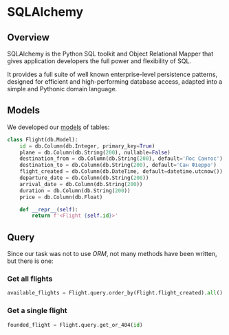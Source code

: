 # SQLAlchemy

## Overview

SQLAlchemy is the Python SQL toolkit and Object Relational Mapper that gives application developers the full power and
flexibility of SQL.

It provides a full suite of well known enterprise-level persistence patterns, designed for efficient and high-performing
database access, adapted into a simple and Pythonic domain language.

## Models

We developed our [models](https://github.com/mezidia/medivac/blob/main/app.py#L10-L22) of tables:

```python
class Flight(db.Model):
    id = db.Column(db.Integer, primary_key=True)
    plane = db.Column(db.String(200), nullable=False)
    destination_from = db.Column(db.String(200), default='Лос Сантос')
    destination_to = db.Column(db.String(200), default='Сан Фіерро')
    flight_created = db.Column(db.DateTime, default=datetime.utcnow())
    departure_date = db.Column(db.String(200))
    arrival_date = db.Column(db.String(200))
    duration = db.Column(db.String(200))
    price = db.Column(db.Float)

    def __repr__(self):
        return f'<Flight {self.id}>'
```

## Query

Since our task was not to use _ORM_, not many methods have been written, but there is one:

### Get all flights

```python
available_flights = Flight.query.order_by(Flight.flight_created).all()
```

### Get a single flight

```python
founded_flight = Flight.query.get_or_404(id)
```
